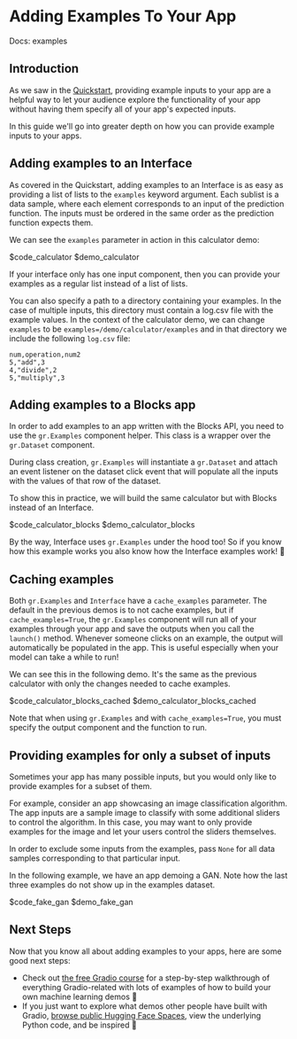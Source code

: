 # Adding Examples To Your App

Docs: examples

## Introduction

As we saw in the [Quickstart](/getting_started#example-inputs), providing example inputs to your app are a helpful way
to let your audience explore the functionality of your app without having them specify all of your app's expected inputs.

In this guide we'll go into greater depth on how you can provide example inputs to your apps.

## Adding examples to an Interface

As covered in the Quickstart, adding examples to an Interface is as easy as providing a list of lists to the `examples`
keyword argument. 
Each sublist is a data sample, where each element corresponds to an input of the prediction function.
The inputs must be ordered in the same order as the prediction function expects them.

We can see the `examples` parameter in action in this calculator demo:

$code_calculator
$demo_calculator

If your interface only has one input component, then you can provide your examples as a regular list instead of a list of lists.

You can also specify a path to a directory containing your examples. In the case of multiple inputs, this directory must
contain a log.csv file with the example values.
In the context of the calculator demo, we can change `examples` to be `examples=/demo/calculator/examples` and in that directory we include the following `log.csv` file:
```csv
num,operation,num2
5,"add",3
4,"divide",2
5,"multiply",3
```


## Adding examples to a Blocks app

In order to add examples to an app written with the Blocks API, you need to use the `gr.Examples` component helper.
This class is a wrapper over the `gr.Dataset` component.

During class creation, `gr.Examples` will instantiate a `gr.Dataset` and attach an event listener on the dataset click event
that will populate all the inputs with the values of that row of the dataset. 

To show this in practice, we will build the same calculator but with Blocks instead of an Interface.

$code_calculator_blocks
$demo_calculator_blocks

By the way, Interface uses `gr.Examples` under the hood too!
So if you know how this example works you also know how the Interface examples work! 🥳

## Caching examples

Both `gr.Examples` and `Interface` have a `cache_examples` parameter.
The default in the previous demos is to not cache examples, but if `cache_examples=True`, the `gr.Examples` component will
run all of your examples through your app and save the outputs when you call the `launch()` method.
Whenever someone clicks on an example, the output will automatically be populated in the app.
This is useful especially when your model can take a while to run!  

We can see this in the following demo.
It's the same as the previous calculator with only the changes needed to cache examples.

$code_calculator_blocks_cached
$demo_calculator_blocks_cached

Note that when using `gr.Examples` and with `cache_examples=True`, you must specify the output component and the function
to run.

## Providing examples for only a subset of inputs

Sometimes your app has many possible inputs, but you would only like to provide examples for a subset of them.

For example, consider an app showcasing an image classification algorithm.
The app inputs are a sample image to classify with some additional sliders to control the algorithm. 
In this case, you may want to only provide examples for the image and let your users control the sliders themselves.

In order to exclude some inputs from the examples, pass `None` for all data samples corresponding to that particular input.

In the following example, we have an app demoing a GAN. Note how the last three examples do not show up in the examples
dataset.

$code_fake_gan
$demo_fake_gan

## Next Steps

Now that you know all about adding examples to your apps, here are some good next steps:

* Check out [the free Gradio course](https://huggingface.co/course/chapter9/1) for a step-by-step walkthrough of everything Gradio-related with lots of examples of how to build your own machine learning demos 📖
* If you just want to explore what demos other people have built with Gradio, [browse public Hugging Face Spaces](http://hf.space/), view the underlying Python code, and be inspired 🤗
